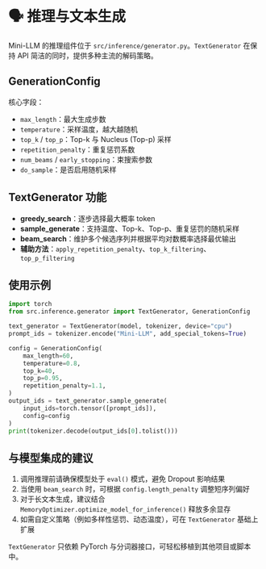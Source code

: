 # 🗣️ 推理与文本生成

Mini-LLM 的推理组件位于 `src/inference/generator.py`。`TextGenerator` 在保持 API 简洁的同时，提供多种主流的解码策略。

## GenerationConfig
核心字段：
- `max_length`：最大生成步数
- `temperature`：采样温度，越大越随机
- `top_k` / `top_p`：Top-k 与 Nucleus (Top-p) 采样
- `repetition_penalty`：重复惩罚系数
- `num_beams` / `early_stopping`：束搜索参数
- `do_sample`：是否启用随机采样

## TextGenerator 功能
- **greedy_search**：逐步选择最大概率 token
- **sample_generate**：支持温度、Top-k、Top-p、重复惩罚的随机采样
- **beam_search**：维护多个候选序列并根据平均对数概率选择最优输出
- **辅助方法**：`apply_repetition_penalty`、`top_k_filtering`、`top_p_filtering`

## 使用示例
```python
import torch
from src.inference.generator import TextGenerator, GenerationConfig

text_generator = TextGenerator(model, tokenizer, device="cpu")
prompt_ids = tokenizer.encode("Mini-LLM", add_special_tokens=True)

config = GenerationConfig(
    max_length=60,
    temperature=0.8,
    top_k=40,
    top_p=0.95,
    repetition_penalty=1.1,
)
output_ids = text_generator.sample_generate(
    input_ids=torch.tensor([prompt_ids]),
    config=config
)
print(tokenizer.decode(output_ids[0].tolist()))
```

## 与模型集成的建议
1. 调用推理前请确保模型处于 `eval()` 模式，避免 Dropout 影响结果
2. 当使用 `beam_search` 时，可根据 `config.length_penalty` 调整短序列偏好
3. 对于长文本生成，建议结合 `MemoryOptimizer.optimize_model_for_inference()` 释放多余显存
4. 如需自定义策略（例如多样性惩罚、动态温度），可在 `TextGenerator` 基础上扩展

`TextGenerator` 只依赖 PyTorch 与分词器接口，可轻松移植到其他项目或脚本中。
